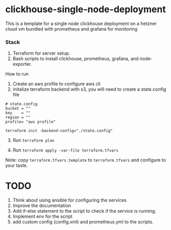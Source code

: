 # clickhouse-single-node-deployment

This is a template for a single node clickhouse deployment on a hetzner cloud vm bundled with prometheus and grafana for monitoring

### Stack
1. Terraform for server setup.
2. Bash scripts to install clickhouse, prometheus, grafana, and node-exporter.


How to run

1. Create an aws profile to configure aws cli
2. initalize terraform backend with s3, you will need to create a state.config file

```
# state.config
bucket = "" 
key    = ""
region = ""
profile= "aws profile"
```

```
terraform init -backend-config="./state.config"
```

3. Run  `terraform plan`

4. Run `terraform apply -var-file terraform.tfvars`

Note: copy `terraform.tfvars.template` to `terraform.tfvars` and configure to your taste.


# TODO

1. Think about using ansible for configuring the services
2. Improve the documentation
3. Add if-else statement to the script to check if the service is running.
4. Implement env for the script
5. add custom config (config.xml) and prometheus.yml to the scripts.